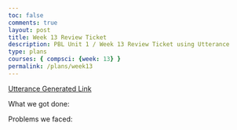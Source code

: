 ```yaml
---
toc: false
comments: true
layout: post
title: Week 13 Review Ticket
description: PBL Unit 1 / Week 13 Review Ticket using Utterance
type: plans
courses: { compsci: {week: 13} }
permalink: /plans/week13
---
```


[Utterance Generated Link](https://github.com/nighthawkcoders/student/issues/15)

What we got done:




Problems we faced: